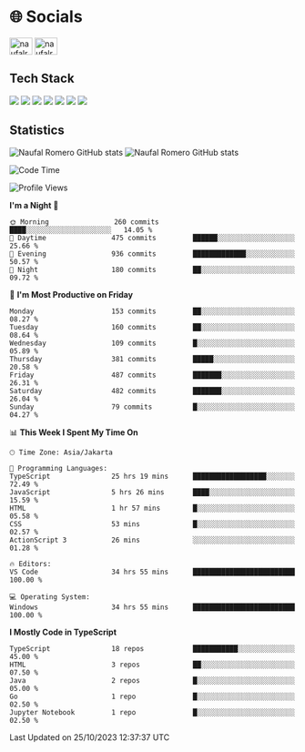 <h1 align="">🌐 Socials</h1>
<p align="left">
<a href="https://linkedin.com/in/naufal-romero-putra-pratama-9ab816177/" target="blank"><img align="center" src="https://raw.githubusercontent.com/rahuldkjain/github-profile-readme-generator/master/src/images/icons/Social/linked-in-alt.svg" alt="naufalromero" height="30" width="40" /></a>
<a href="https://instagram.com/naufalromero" target="blank"><img align="center" src="https://raw.githubusercontent.com/rahuldkjain/github-profile-readme-generator/master/src/images/icons/Social/instagram.svg" alt="naufalromero" height="30" width="40" /></a>
</p>


<h2 align="">Tech Stack</h2>
<div align="">
  <img src="https://img.shields.io/badge/next.js-000000?style=for-the-badge&logo=nextdotjs&logoColor=white"/>
 <img src="https://img.shields.io/badge/typescript-%23007ACC.svg?style=for-the-badge&logo=typescript&logoColor=white"/>
 <img src="https://img.shields.io/badge/react-%2320232a.svg?style=for-the-badge&logo=react&logoColor=%2361DAFB"/>
 <img src="https://img.shields.io/badge/tailwindcss-%2338B2AC.svg?style=for-the-badge&logo=tailwind-css&logoColor=white"/>
 <img src="https://img.shields.io/badge/Prisma-3982CE?style=for-the-badge&logo=Prisma&logoColor=white"/>
 <img src="https://img.shields.io/badge/javascript-%23323330.svg?style=for-the-badge&logo=javascript&logoColor=%23F7DF1E"/>
 <img src="https://img.shields.io/badge/java-%23ED8B00.svg?style=for-the-badge&logo=openjdk&logoColor=white"/>
</div>


<h2 align="">Statistics</h2>
<div align="">
<img src="https://github-readme-stats-xi-nine-74.vercel.app/api?username=romves&show_icons=true&theme=tokyonight&include_all_commits=true&count_private=true" alt="Naufal Romero GitHub stats"/>
<img src="https://github-readme-stats-xi-nine-74.vercel.app/api/top-langs/?username=romves&theme=tokyonight&hide_border=false&include_all_commits=true&count_private=true&layout=compact" alt="Naufal Romero GitHub stats"/>
</div>

<!--START_SECTION:waka-->
![Code Time](http://img.shields.io/badge/Code%20Time-433%20hrs%2058%20mins-blue)

![Profile Views](http://img.shields.io/badge/Profile%20Views-11-blue)

**I'm a Night 🦉** 

```text
🌞 Morning                260 commits         ████░░░░░░░░░░░░░░░░░░░░░   14.05 % 
🌆 Daytime                475 commits         ██████░░░░░░░░░░░░░░░░░░░   25.66 % 
🌃 Evening                936 commits         █████████████░░░░░░░░░░░░   50.57 % 
🌙 Night                  180 commits         ██░░░░░░░░░░░░░░░░░░░░░░░   09.72 % 
```
📅 **I'm Most Productive on Friday** 

```text
Monday                   153 commits         ██░░░░░░░░░░░░░░░░░░░░░░░   08.27 % 
Tuesday                  160 commits         ██░░░░░░░░░░░░░░░░░░░░░░░   08.64 % 
Wednesday                109 commits         █░░░░░░░░░░░░░░░░░░░░░░░░   05.89 % 
Thursday                 381 commits         █████░░░░░░░░░░░░░░░░░░░░   20.58 % 
Friday                   487 commits         ███████░░░░░░░░░░░░░░░░░░   26.31 % 
Saturday                 482 commits         ███████░░░░░░░░░░░░░░░░░░   26.04 % 
Sunday                   79 commits          █░░░░░░░░░░░░░░░░░░░░░░░░   04.27 % 
```


📊 **This Week I Spent My Time On** 

```text
🕑︎ Time Zone: Asia/Jakarta

💬 Programming Languages: 
TypeScript               25 hrs 19 mins      ██████████████████░░░░░░░   72.49 % 
JavaScript               5 hrs 26 mins       ████░░░░░░░░░░░░░░░░░░░░░   15.59 % 
HTML                     1 hr 57 mins        █░░░░░░░░░░░░░░░░░░░░░░░░   05.58 % 
CSS                      53 mins             █░░░░░░░░░░░░░░░░░░░░░░░░   02.57 % 
ActionScript 3           26 mins             ░░░░░░░░░░░░░░░░░░░░░░░░░   01.28 % 

🔥 Editors: 
VS Code                  34 hrs 55 mins      █████████████████████████   100.00 % 

💻 Operating System: 
Windows                  34 hrs 55 mins      █████████████████████████   100.00 % 
```

**I Mostly Code in TypeScript** 

```text
TypeScript               18 repos            ███████████░░░░░░░░░░░░░░   45.00 % 
HTML                     3 repos             ██░░░░░░░░░░░░░░░░░░░░░░░   07.50 % 
Java                     2 repos             █░░░░░░░░░░░░░░░░░░░░░░░░   05.00 % 
Go                       1 repo              █░░░░░░░░░░░░░░░░░░░░░░░░   02.50 % 
Jupyter Notebook         1 repo              █░░░░░░░░░░░░░░░░░░░░░░░░   02.50 % 
```




 Last Updated on 25/10/2023 12:37:37 UTC
<!--END_SECTION:waka-->
